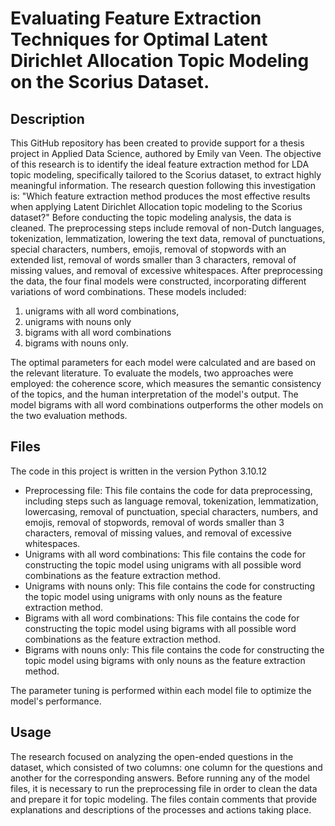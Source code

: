 # Evaluating Feature Extraction Techniques for Optimal Latent Dirichlet Allocation Topic Modeling on the Scorius Dataset.


## Description
This GitHub repository has been created to provide support for a thesis project in Applied Data Science, authored by Emily van Veen.
The objective of this research is to identify the ideal feature extraction method for LDA topic modeling, specifically tailored to the Scorius dataset, to extract highly meaningful information. The research question following this investigation is: "Which feature extraction method produces the most effective results when applying Latent Dirichlet Allocation topic modeling to the Scorius dataset?"
Before conducting the topic modeling analysis, the data is cleaned. The preprocessing steps include removal of non-Dutch languages, tokenization, lemmatization, lowering the text data, removal of punctuations, special characters, numbers, emojis, removal of stopwords with an extended list, removal of words smaller than 3 characters, removal of missing values, and removal of excessive whitespaces. After preprocessing the data, the four final models were constructed, incorporating different variations of word combinations. These models included:
1. unigrams with all word combinations, 
2. unigrams with nouns only
3. bigrams with all word combinations
4. bigrams with nouns only.
   
The optimal parameters for each model were calculated and are based on the relevant literature. To evaluate the models, two approaches were employed: the coherence score, which measures the semantic consistency of the topics, and the human interpretation of the model's output.
The model bigrams with all word combinations outperforms the other models on the two evaluation methods. 

## Files
The code in this project is written in the version Python 3.10.12
- Preprocessing file: This file contains the code for data preprocessing, including steps such as language removal, tokenization, lemmatization, lowercasing, removal of punctuation, special characters, numbers, and emojis, removal of stopwords, removal of words smaller than 3 characters, removal of missing values, and removal of excessive whitespaces. 
- Unigrams with all word combinations: This file contains the code for constructing the topic model using unigrams with all possible word combinations as the feature extraction method.
- Unigrams with nouns only: This file contains the code for constructing the topic model using unigrams with only nouns as the feature extraction method.
- Bigrams with all word combinations: This file contains the code for constructing the topic model using bigrams with all possible word combinations as the feature extraction method.
- Bigrams with nouns only: This file contains the code for constructing the topic model using bigrams with only nouns as the feature extraction method.
  
The parameter tuning is performed within each model file to optimize the model's performance.

## Usage
The research focused on analyzing the open-ended questions in the dataset, which consisted of two columns: one column for the questions and another for the corresponding answers.
Before running any of the model files, it is necessary to run the preprocessing file in order to clean the data and prepare it for topic modeling. The files contain comments that provide explanations and descriptions of the processes and actions taking place.

